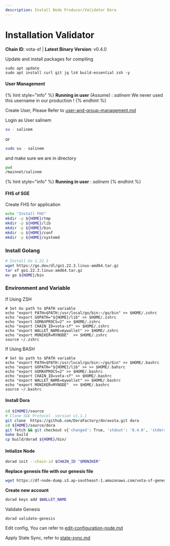 ```yaml
---
description: Install Node Producer/Validator Dora
---
```


# Installation Validator

**Chain ID**: vota-sf | **Latest Binary Version**: v0.4.0

Update and install packages for compiling

```
sudo apt update
sudo apt install curl git jq lz4 build-essential zsh -y
```

#### User Management

{% hint style="info" %}
**Running in user** (Assume) : _salinem_ We never used this username in our production !
{% endhint %}

Create User, Please Refer to [user-and-group-management.md](../../../security/user-and-group-management.md "mention")

Login as User salinem

```bash
su - salinem
```

or

```bash
sudo su - salinem
```

and make sure we are in directory

```bash
pwd
/mainnet/salinem
```

{% hint style="info" %}
**Running in user** : _salinem_
{% endhint %}

#### FHS of SGE

Create FHS for application

```bash
echo "Install FHS"
mkdir -p ${HOME}/tmp
mkdir -p ${HOME}/lib
mkdir -p ${HOME}/bin
mkdir -p ${HOME}/conf
mkdir -p ${HOME}/systemd
```

### Install Golang

```bash
# Install Go 1.22.3
wget https://go.dev/dl/go1.22.3.linux-amd64.tar.gz
tar xf go1.22.3.linux-amd64.tar.gz
mv go ${HOME}/bin
```


### Environment and Variable
If Using ZSH
```
# Set Go path to $PATH variable
echo "export PATH=$PATH:/usr/local/go/bin:~/go/bin" >> $HOME/.zshrc
echo "export GOPATH="${HOME}/lib" >> $HOME/.zshrc
echo "export GOMAXPROCS=2" >> $HOME/.zshrc
echo "export CHAIN_ID=vota-sf" >> $HOME/.zshrc
echo "export WALLET_NAME=mywallet" >> $HOME/.zshrc
echo "export MONIKER=MYNODE"  >> $HOME/.zshrc
source ~/.zshrc
```


If Using BASH
```
# Set Go path to $PATH variable
echo "export PATH=$PATH:/usr/local/go/bin:~/go/bin" >> $HOME/.bashrc
echo "export GOPATH="${HOME}/lib" >> >> $HOME/.bahsrc
echo "export GOMAXPROCS=2" >> $HOME/.bashrc
echo "export CHAIN_ID=vota-sf" >> $HOME/.bashrc
echo "export WALLET_NAME=mywallet" >> $HOME/.bashrc
echo "export MONIKER=MYNODE"  >> $HOME/.bashrc
source ~/.bashrc
```


#### Install Dora


```bash
cd ${HOME}/source
# Clone SGE Protocol  version v1.1.1
git clone  https://github.com/DoraFactory/doravota.git dora
cd ${HOME}/source/dora
git fetch && git checkout v{'changed': True, 'stdout': '0.4.0', 'stderr': '', 'rc': 0, 'cmd': '/app/testnet/dora/bin/dorad version', 'start': '2024-06-11 15:39:36.745294', 'end': '2024-06-11 15:39:36.789479', 'delta': '0:00:00.044185', 'msg': '', 'stdout_lines': ['0.4.0'], 'stderr_lines': [], 'ansible_facts': {'discovered_interpreter_python': '/usr/bin/python3'}, 'failed': False}
make build
cp build/dorad ${HOME}/bin/
```

#### Intialize Node

```bash
dorad init --chain-id $CHAIN_ID "$MONIKER"
```

**Replace genesis file with our genesis file**

```bash
wget https://df-node-dump.s3.ap-southeast-1.amazonaws.com/vota-sf-genesis.json -O $HOME/.dora/config/genesis.json
```

<!-- **Download data Dora / oracle scripts files, and store in $HOME/.dora/files**

```bash
wget -qO- $BIN_FILES_URL | tar xvz -C $HOME/.dora/
``` -->

**Create new account**

```bash
dorad keys add $WALLET_NAME
```

Validate Genesis

```
dorad validate-genesis
```

Edit config, You can refer to [edit-configuration-node.md](edit-configuration-node.md "mention")

Apply State Sync, refer to [state-sync.md](state-sync.md "mention")
